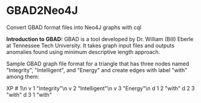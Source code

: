 # GBAD2Neo4J
Convert GBAD format files into Neo4J graphs with cql

<b>Introduction to GBAD:</b>
GBAD is a tool developed by Dr. William (Bill) Eberle at Tennessee Tech University.
It takes graph input files and outputs anomalies found using minimum descriptive length approach.

Sample GBAD graph file format for a triangle that has three nodes named "Integrity", "Intelligent", and "Energy"
and create edges with label "with" among them:

XP # 1\n
v 1 "Integrity"\n
v 2 "Intelligent"\n
v 3 "Energy"\n
d 1 2 "with"
d 2 3 "with"
d 3 1 "with"
